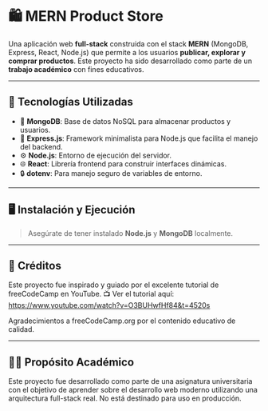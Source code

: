 # 🛍️ MERN Product Store

Una aplicación web **full-stack** construida con el stack **MERN** (MongoDB, Express, React, Node.js) que permite a los usuarios **publicar, explorar y comprar productos**. Este proyecto ha sido desarrollado como parte de un **trabajo académico** con fines educativos.

---

## 🚀 Tecnologías Utilizadas

- 🧠 **MongoDB**: Base de datos NoSQL para almacenar productos y usuarios.
- 🚂 **Express.js**: Framework minimalista para Node.js que facilita el manejo del backend.
- ⚙️ **Node.js**: Entorno de ejecución del servidor.
- 🌐 **React**: Librería frontend para construir interfaces dinámicas.
- 🔒 **dotenv**: Para manejo seguro de variables de entorno.

---

## 🖥️ Instalación y Ejecución

> Asegúrate de tener instalado **Node.js** y **MongoDB** localmente.

---

## 📘 Créditos
Este proyecto fue inspirado y guiado por el excelente tutorial de freeCodeCamp en YouTube.
📺 Ver el tutorial aquí: https://www.youtube.com/watch?v=O3BUHwfHf84&t=4520s

Agradecimientos a freeCodeCamp.org por el contenido educativo de calidad.

---

## 👨‍🎓 Propósito Académico
Este proyecto fue desarrollado como parte de una asignatura universitaria con el objetivo de aprender sobre el desarrollo web moderno utilizando una arquitectura full-stack real. No está destinado para uso en producción.